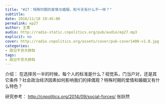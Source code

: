 ```yaml
---
title: "#27：特殊时期的爱情与婚姻，和今天有什么不一样？"
subtitle: 
date: 2016/11/18 19:45:00
permalink: ep27
author: 王菁
audio: http://radio-static.cnpolitics.org/pub/audio/ep27.mp3
explicit: no
cover: http://radio.cnpolitics.org/assets/cover/pub-cover1400-v1.0.jpg
categories:
- 政记干货大排档
tags:
- 政记干货大排档
---
```


介绍： 在选择另一半的时候，每个人的标准是什么？视觉系，门当户对，还是其它条件？社会政治经济因素如何影响我们的择偶观？特殊时期的爱情和婚姻又有什么特色？

研究参考：
http://cnpolitics.org/2014/09/social-forces/
张跃然